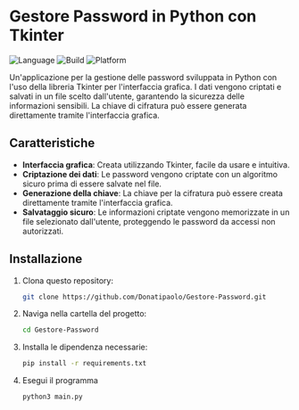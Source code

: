 # Gestore Password in Python con Tkinter
![Language](https://img.shields.io/badge/language-Python-blue.svg)
![Build](https://img.shields.io/badge/build-passing-brightgreen.svg)
![Platform](https://img.shields.io/badge/platform-Linux%20%7C%20Windows-lightgrey.svg)

Un'applicazione per la gestione delle password sviluppata in Python con l'uso della libreria Tkinter per l'interfaccia grafica. I dati vengono criptati e salvati in un file scelto dall'utente, garantendo la sicurezza delle informazioni sensibili. La chiave di cifratura può essere generata direttamente tramite l'interfaccia grafica.

## Caratteristiche

- **Interfaccia grafica**: Creata utilizzando Tkinter, facile da usare e intuitiva.
- **Criptazione dei dati**: Le password vengono criptate con un algoritmo sicuro prima di essere salvate nel file.
- **Generazione della chiave**: La chiave per la cifratura può essere creata direttamente tramite l'interfaccia grafica.
- **Salvataggio sicuro**: Le informazioni criptate vengono memorizzate in un file selezionato dall'utente, proteggendo le password da accessi non autorizzati.

## Installazione

1. Clona questo repository:
   ```bash
   git clone https://github.com/Donatipaolo/Gestore-Password.git
2. Naviga nella cartella del progetto:
   ```bash
   cd Gestore-Password
3. Installa le dipendenza necessarie:
   ```bash
   pip install -r requirements.txt
4. Esegui il programma
   ```bash
   python3 main.py
   
